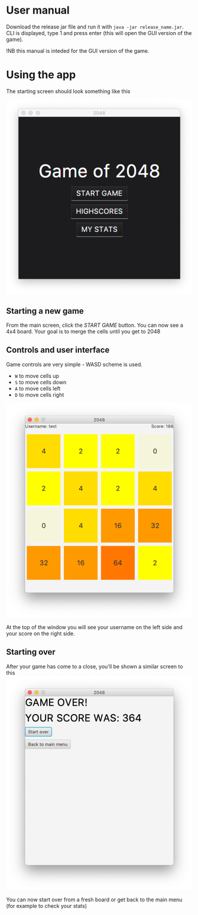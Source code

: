 # User manual
Download the release jar file and run it with `java -jar release_name.jar`. CLI is displayed, type 1 and press enter (this will open the GUI version of the game). 

!NB this manual is inteded for the GUI version of the game.

# Using the app
The starting screen should look something like this

![main_menu](https://raw.githubusercontent.com/yusifsalam/ot-harjoitustyo/master/documentation/images/main_menu.png)

## Starting a new game
From the main screen, click the *START GAME* button. You can now see a 4x4 board. Your goal is to merge the cells until you get to 2048

## Controls and user interface
Game controls are very simple - WASD scheme is used. 
- `W` to move cells up
- `S` to move cells down
- `A` to move cells left
- `D` to move cells right

![game_board](https://raw.githubusercontent.com/yusifsalam/ot-harjoitustyo/master/documentation/images/game_board.png)

At the top of the window you will see your username on the left side and your score on the right side.

## Starting over
After your game has come to a close, you'll be shown a similar screen to this
![game_over](https://raw.githubusercontent.com/yusifsalam/ot-harjoitustyo/master/documentation/images/game_over.png)

You can now start over from a fresh board or get back to the main menu (for example to check your stats)
